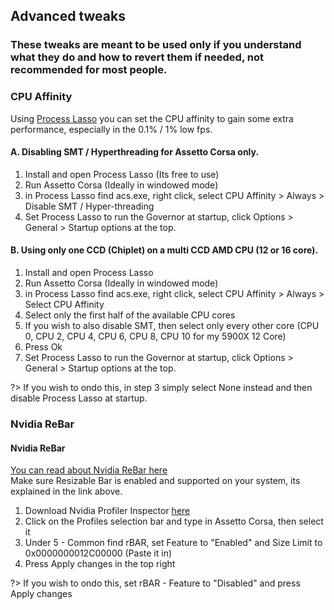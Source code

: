 ## Advanced tweaks
### These tweaks are meant to be used only if you understand what they do and how to revert them if needed, not recommended for most people.

### CPU Affinity
Using [Process Lasso](https://bitsum.com/) you can set the CPU affinity to gain some extra performance, especially in the 0.1% / 1% low fps.  
#### A. Disabling SMT / Hyperthreading for Assetto Corsa only. 
1. Install and open Process Lasso (Its free to use)
2. Run Assetto Corsa (Ideally in windowed mode)
3. in Process Lasso find acs.exe, right click, select CPU Affinity > Always > Disable SMT / Hyper-threading
4. Set Process Lasso to run the Governor at startup, click Options > General > Startup options at the top.

#### B. Using only one CCD (Chiplet) on a multi CCD AMD CPU (12 or 16 core).
1. Install and open Process Lasso
2. Run Assetto Corsa (Ideally in windowed mode)
3. in Process Lasso find acs.exe, right click, select CPU Affinity > Always > Select CPU Affinity
4. Select only the first half of the available CPU cores
5. If you wish to also disable SMT, then select only every other core (CPU 0, CPU 2, CPU 4, CPU 6, CPU 8, CPU 10 for my 5900X 12 Core)
6. Press Ok
7. Set Process Lasso to run the Governor at startup, click Options > General > Startup options at the top.

?> If you wish to ondo this, in step 3 simply select None instead and then disable Process Lasso at startup.

### Nvidia ReBar

#### Nvidia ReBar
[You can read about Nvidia ReBar here](https://www.rockpapershotgun.com/what-is-resizable-bar-and-should-you-use-it)  
Make sure Resizable Bar is enabled and supported on your system, its explained in the link above.  

1. Download Nvidia Profiler Inspector [here](https://github.com/Orbmu2k/nvidiaProfileInspector/releases)
2. Click on the Profiles selection bar and type in Assetto Corsa, then select it
3. Under 5 - Common find rBAR, set Feature to "Enabled" and Size Limit to 0x0000000012C00000 (Paste it in)
4. Press Apply changes in the top right

?> If you wish to ondo this, set  rBAR - Feature to "Disabled" and press Apply changes